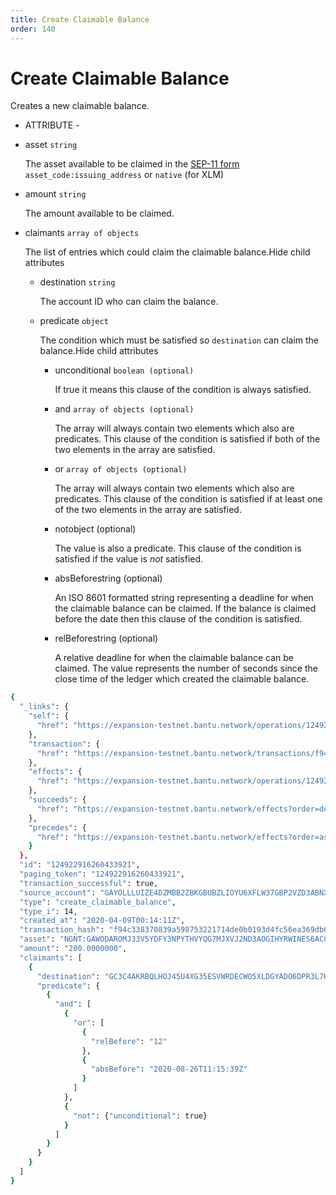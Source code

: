 ```yaml
---
title: Create Claimable Balance
order: 140
---
```


# Create Claimable Balance

Creates a new claimable balance.

 - ATTRIBUTE - 



* asset `string`

  The asset available to be claimed in the [SEP-11 form](https://github.com/stellar/stellar-protocol/blob/0c675fb3a482183dcf0f5db79c12685acf82a95c/ecosystem/sep-0011.md#values) `asset_code:issuing_address` or `native` \(for XLM\)

* amount `string`

  The amount available to be claimed.

* claimants `array of objects`

  The list of entries which could claim the claimable balance.Hide child attributes

  * destination `string`

    The account ID who can claim the balance.

  * predicate `object`

    The condition which must be satisfied so `destination` can claim the balance.Hide child attributes

    * unconditional `boolean (optional)`

      If true it means this clause of the condition is always satisfied.

    * and `array of objects (optional)`

      The array will always contain two elements which also are predicates. This clause of the condition is satisfied if both of the two elements in the array are satisfied.

    * or `array of objects (optional)`

      The array will always contain two elements which also are predicates. This clause of the condition is satisfied if at least one of the two elements in the array are satisfied.

    * notobject \(optional\)

      The value is also a predicate. This clause of the condition is satisfied if the value is _not_ satisfied.

    * absBeforestring \(optional\)

      An ISO 8601 formatted string representing a deadline for when the claimable balance can be claimed. If the balance is claimed before the date then this clause of the condition is satisfied.

    * relBeforestring \(optional\)

      A relative deadline for when the claimable balance can be claimed. The value represents the number of seconds since the close time of the ledger which created the claimable balance.

```bash
{
  "_links": {
    "self": {
      "href": "https://expansion-testnet.bantu.network/operations/124922916260433921"
    },
    "transaction": {
      "href": "https://expansion-testnet.bantu.network/transactions/f94c338370839a598753221714de0b0193d4fc56ea369db6efe88f18669cc5a1"
    },
    "effects": {
      "href": "https://expansion-testnet.bantu.network/operations/124922916260433921/effects"
    },
    "succeeds": {
      "href": "https://expansion-testnet.bantu.network/effects?order=desc\u0026cursor=124922916260433921"
    },
    "precedes": {
      "href": "https://expansion-testnet.bantu.network/effects?order=asc\u0026cursor=124922916260433921"
    }
  },
  "id": "124922916260433921",
  "paging_token": "124922916260433921",
  "transaction_successful": true,
  "source_account": "GAYOLLLUIZE4DZMBB2ZBKGBUBZLIOYU6XFLW37GBP2VZD3ABNXCW4BVA",
  "type": "create_claimable_balance",
  "type_i": 14,
  "created_at": "2020-04-09T00:14:11Z",
  "transaction_hash": "f94c338370839a598753221714de0b0193d4fc56ea369db6efe88f18669cc5a1",
  "asset": "NGNT:GAWODAROMJ33V5YDFY3NPYTHVYQG7MJXVJ2ND3AOGIHYRWINES6ACCPD",
  "amount": "200.0000000",
  "claimants": [
    {
      "destination": "GC3C4AKRBQLHOJ45U4XG35ESVWRDECWO5XLDGYADO6DPR3L7KIDVUMML",
      "predicate": {
        {
          "and": [
            {
              "or": [
                {
                  "relBefore": "12"
                },
                {
                  "absBefore": "2020-08-26T11:15:39Z"
                }
              ]
            },
            {
              "not": {"unconditional": true}
            }
          ]
        }
      }
    }
  ]
}
```

